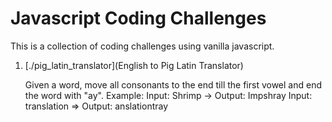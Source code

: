 # Javascript Coding Challenges

This is a collection of coding challenges using vanilla javascript.

1. [./pig_latin_translator](English to Pig Latin Translator)

    Given a word, move all consonants to the end till the first vowel and end the word with "ay".
    Example:
        Input: Shrimp   ->  Output: Impshray
        Input: translation  =>  Output: anslationtray